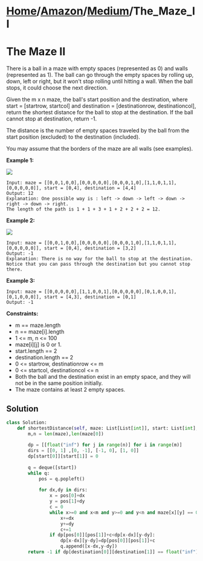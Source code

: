 # [Home](./../..)/[Amazon](./..)/[Medium](./)/The_Maze_II
<h1>The Maze II</h1>

<p>
There is a ball in a maze with empty spaces (represented as 0) and walls (represented as 1). The ball can go through the empty spaces by rolling up, down, left or right, but it won't stop rolling until hitting a wall. When the ball stops, it could choose the next direction.
</p>
<p>
Given the m x n maze, the ball's start position and the destination, where start = [startrow, startcol] and destination = [destinationrow, destinationcol], return the shortest distance for the ball to stop at the destination. If the ball cannot stop at destination, return -1.
</p>
<p>
The distance is the number of empty spaces traveled by the ball from the start position (excluded) to the destination (included).
</p>  
<p>
You may assume that the borders of the maze are all walls (see examples).
</p>

<b>Example 1:</b>

<img src="https://assets.leetcode.com/uploads/2021/03/31/maze1-1-grid.jpg">

    Input: maze = [[0,0,1,0,0],[0,0,0,0,0],[0,0,0,1,0],[1,1,0,1,1],[0,0,0,0,0]], start = [0,4], destination = [4,4]
    Output: 12
    Explanation: One possible way is : left -> down -> left -> down -> right -> down -> right.
    The length of the path is 1 + 1 + 3 + 1 + 2 + 2 + 2 = 12.
    
<b>Example 2:</b>

<img src="https://assets.leetcode.com/uploads/2021/03/31/maze1-2-grid.jpg">

    Input: maze = [[0,0,1,0,0],[0,0,0,0,0],[0,0,0,1,0],[1,1,0,1,1],[0,0,0,0,0]], start = [0,4], destination = [3,2]
    Output: -1
    Explanation: There is no way for the ball to stop at the destination. Notice that you can pass through the destination but you cannot stop there.

<b>Example 3:</b>

    Input: maze = [[0,0,0,0,0],[1,1,0,0,1],[0,0,0,0,0],[0,1,0,0,1],[0,1,0,0,0]], start = [4,3], destination = [0,1]
    Output: -1
<b>Constraints:</b>

- m == maze.length
- n == maze[i].length
- 1 <= m, n <= 100
- maze[i][j] is 0 or 1.
- start.length == 2
- destination.length == 2
- 0 <= startrow, destinationrow <= m
- 0 <= startcol, destinationcol <= n
- Both the ball and the destination exist in an empty space, and they will not be in the same position initially.
- The maze contains at least 2 empty spaces.

<h2>Solution</h2>

```python
class Solution:
    def shortestDistance(self, maze: List[List[int]], start: List[int], destination: List[int]) -> int:
        m,n = len(maze),len(maze[0])
        
        dp = [[float("inf") for j in range(n)] for i in range(m)]
        dirs = [[0, 1] ,[0, -1], [-1, 0], [1, 0]]
        dp[start[0]][start[1]] = 0
        
        q = deque([start])
        while q:
            pos = q.popleft()
            
            for dx,dy in dirs:
                x = pos[0]+dx
                y = pos[1]+dy
                c = 0
                while x>=0 and x<m and y>=0 and y<n and maze[x][y] == 0:
                    x+=dx
                    y+=dy
                    c+=1
                if dp[pos[0]][pos[1]]+c<dp[x-dx][y-dy]:
                    dp[x-dx][y-dy]=dp[pos[0]][pos[1]]+c
                    q.append([x-dx,y-dy])
        return -1 if dp[destination[0]][destination[1]] == float("inf") else dp[destination[0]][destination[1]]
```
